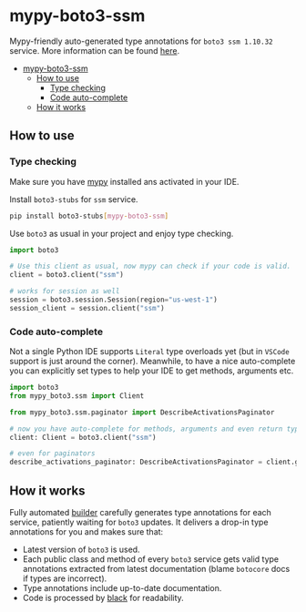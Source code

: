 # mypy-boto3-ssm

Mypy-friendly auto-generated type annotations for `boto3 ssm 1.10.32` service.
More information can be found [here](https://github.com/vemel/mypy_boto3).

- [mypy-boto3-ssm](#mypy-boto3-ssm)
  - [How to use](#how-to-use)
    - [Type checking](#type-checking)
    - [Code auto-complete](#code-auto-complete)
  - [How it works](#how-it-works)

## How to use

### Type checking

Make sure you have [mypy](https://github.com/python/mypy) installed ans activated in your IDE.

Install `boto3-stubs` for `ssm` service.

```bash
pip install boto3-stubs[mypy-boto3-ssm]
```

Use `boto3` as usual in your project and enjoy type checking.

```python
import boto3

# Use this client as usual, now mypy can check if your code is valid.
client = boto3.client("ssm")

# works for session as well
session = boto3.session.Session(region="us-west-1")
session_client = session.client("ssm")

```

### Code auto-complete

Not a single Python IDE supports `Literal` type overloads yet (but in `VSCode` support is just around the corner).
Meanwhile, to have a nice auto-complete you can explicitly set types to help your IDE to get methods, arguments etc.

```python
import boto3
from mypy_boto3.ssm import Client

from mypy_boto3.ssm.paginator import DescribeActivationsPaginator

# now you have auto-complete for methods, arguments and even return types
client: Client = boto3.client("ssm")

# even for paginators
describe_activations_paginator: DescribeActivationsPaginator = client.get_paginator("describe_activations")
```

## How it works

Fully automated [builder](https://github.com/vemel/mypy_boto3) carefully generates
type annotations for each service, patiently waiting for `boto3` updates. It delivers
a drop-in type annotations for you and makes sure that:

- Latest version of `boto3` is used.
- Each public class and method of every `boto3` service gets valid type annotations
  extracted from latest documentation (blame `botocore` docs if types are incorrect).
- Type annotations include up-to-date documentation.
- Code is processed by [black](https://github.com/psf/black) for readability.